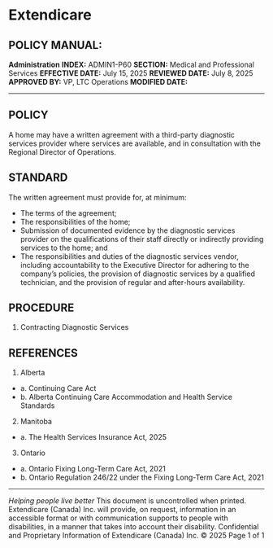 # Extendicare

## POLICY MANUAL:
**Administration**
**INDEX:** ADMIN1-P60
**SECTION:** Medical and Professional Services
**EFFECTIVE DATE:** July 15, 2025
**REVIEWED DATE:** July 8, 2025
**APPROVED BY:** VP, LTC Operations
**MODIFIED DATE:**

----

## POLICY
A home may have a written agreement with a third-party diagnostic services provider where services are available, and in consultation with the Regional Director of Operations.

## STANDARD
The written agreement must provide for, at minimum:
- The terms of the agreement;
- The responsibilities of the home;
- Submission of documented evidence by the diagnostic services provider on the qualifications of their staff directly or indirectly providing services to the home; and
- The responsibilities and duties of the diagnostic services vendor, including accountability to the Executive Director for adhering to the company’s policies, the provision of diagnostic services by a qualified technician, and the provision of regular and after-hours availability.

## PROCEDURE
1. Contracting Diagnostic Services

## REFERENCES
1. Alberta
- a. Continuing Care Act
- b. Alberta Continuing Care Accommodation and Health Service Standards
2. Manitoba
- a. The Health Services Insurance Act, 2025
3. Ontario
- a. Ontario Fixing Long-Term Care Act, 2021
- b. Ontario Regulation 246/22 under the Fixing Long-Term Care Act, 2021

----

*Helping people live better*
This document is uncontrolled when printed.
Extendicare (Canada) Inc. will provide, on request, information in an accessible format or with communication supports to people with disabilities, in a manner that takes into account their disability. Confidential and Proprietary Information of Extendicare (Canada) Inc. © 2025
Page 1 of 1